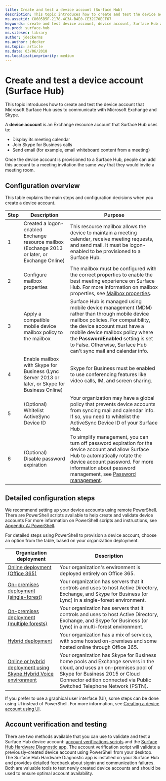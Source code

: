 ```yaml
---
title: Create and test a device account (Surface Hub)
description: This topic introduces how to create and test the device account that Microsoft Surface Hub uses to communicate with Microsoft Exchange and Skype.
ms.assetid: C8605B5F-2178-4C3A-B4E0-CE32C70ECF67
keywords: create and test device account, device account, Surface Hub and Microsoft Exchange, Surface Hub and Skype
ms.prod: surface-hub
ms.sitesec: library
author: jdeckerms
ms.author: jdecker
ms.topic: article
ms.date: 03/06/2018
ms.localizationpriority: medium
---
```


# Create and test a device account (Surface Hub)


This topic introduces how to create and test the device account that Microsoft Surface Hub uses to communicate with Microsoft Exchange and Skype.

A **device account** is an Exchange resource account that Surface Hub uses to:

-   Display its meeting calendar
-   Join Skype for Business calls
-   Send email (for example, email whiteboard content from a meeting)

Once the device account is provisioned to a Surface Hub, people can add this account to a meeting invitation the same way that they would invite a meeting room. 

## Configuration overview

This table explains the main steps and configuration decisions when you create a device account. 
 
| Step | Description                     |  Purpose                             |
|------|---------------------------------|--------------------------------------|
| 1    | Created a logon-enabled Exchange resource mailbox (Exchange 2013 or later, or Exchange Online) | This resource mailbox allows the device to maintain a meeting calendar, receive meeting requests, and send mail. It must be logon-enabled to be provisioned to a Surface Hub. |
| 2    | Configure mailbox properties | The mailbox must be configured with the correct properties to enable the best meeting experience on Surface Hub. For more information on mailbox properties, see [Mailbox properties](exchange-properties-for-surface-hub-device-accounts.md). |
| 3    | Apply a compatible mobile device mailbox policy to the mailbox | Surface Hub is managed using mobile device management (MDM) rather than through mobile device mailbox policies. For compatibility, the device account must have a mobile device mailbox policy where the **PasswordEnabled** setting is set to False. Otherwise, Surface Hub can't sync mail and calendar info. |
| 4    | Enable mailbox with Skype for Business (Lync Server 2013 or later, or Skype for Business Online) | Skype for Business must be enabled to use conferencing features like video calls, IM, and screen sharing.  |
| 5    | (Optional) Whitelist ActiveSync Device ID | Your organization may have a global policy that prevents device accounts from syncing mail and calendar info. If so, you need to whitelist the ActiveSync Device ID of your Surface Hub. |
| 6    | (Optional) Disable password expiration | To simplify management, you can turn off password expiration for the device account and allow Surface Hub to automatically rotate the device account password. For more information about password management, see [Password management](password-management-for-surface-hub-device-accounts.md).  |

## Detailed configuration steps 

We recommend setting up your device accounts using remote PowerShell. There are PowerShell scripts available to help create and validate device accounts For more information on PowerShell scripts and instructions, see [Appendix A: PowerShell](appendix-a-powershell-scripts-for-surface-hub.md). 

For detailed steps using PowerShell to provision a device account, choose an option from the table, based on your organization deployment. 

| Organization deployment             |  Description                  |
|---------------------------------|--------------------------------------|
| [Online deployment (Office 365)](online-deployment-surface-hub-device-accounts.md) | Your organization's environment is deployed entirely on Office 365. |
| [On-premises deployment (single-forest)](on-premises-deployment-surface-hub-device-accounts.md) | Your organization has servers that it controls and uses to host Active Directory, Exchange, and Skype for Business (or Lync) in a single-forest environment. |
| [On-premises deployment (multiple forests)](on-premises-deployment-surface-hub-multi-forest.md) | Your organization has servers that it controls and uses to host Active Directory, Exchange, and Skype for Business (or Lync) in a multi-forest environment. |
| [Hybrid deployment](hybrid-deployment-surface-hub-device-accounts.md) | Your organization has a mix of services, with some hosted on-premises and some hosted online through Office 365. |
| [Online or hybrid deployment using Skype Hybrid Voice environment](skype-hybrid-voice.md) | Your organization has Skype for Business home pools and Exchange servers in the cloud, and uses an on-premises pool of Skype for Business 2015 or Cloud Connector edition connected via Public Switched Telephone Network (PSTN). |


If you prefer to use a graphical user interface (UI), some steps can be done using UI instead of PowerShell. 
For more information, see [Creating a device account using UI](create-a-device-account-using-office-365.md).

## Account verification and testing

There are two methods available that you can use to validate and test a Surface Hub device account: [account verifications scripts](appendix-a-powershell-scripts-for-surface-hub.md#acct-verification-ps-scripts) and the [Surface Hub Hardware Diagnostic app](https://www.microsoft.com/store/apps/9nblggh51f2g). The account verification script will validate a previously-created device account using PowerShell from your desktop. The Surface Hub Hardware Diagnostic app is installed on your Surface Hub and provides detailed feedback about signin and communication failures. Both are valuable tools to test newly created device accounts and should be used to ensure optimal account availability.

 

 

 





